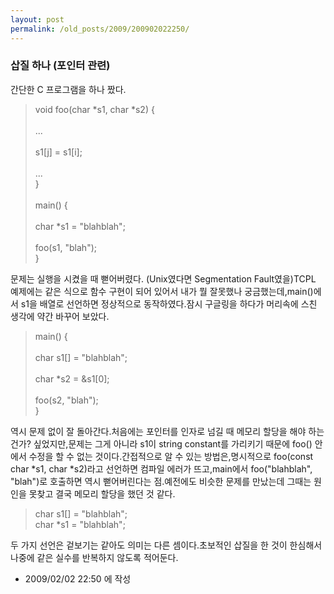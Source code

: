 ```yaml
---
layout: post
permalink: /old_posts/2009/200902022250/
---
```


### 삽질 하나 (포인터 관련)

간단한 C 프로그램을 하나 짰다.<blockquote><div>void foo(char *s1, char *s2) {</div><div><span class="Apple-tab-span" style="white-space:pre"> </span>...<br/></div><div><span class="Apple-tab-span" style="white-space:pre"> </span>s1[j] = s1[i];<br/></div><div><span class="Apple-tab-span" style="white-space:pre"> </span>...<br/></div><div>}</div><div><br/></div><div>main() {</div><div><span class="Apple-tab-span" style="white-space:pre"> </span>char *s1 = "blahblah";<br/></div><div><span class="Apple-tab-span" style="white-space:pre"> </span>foo(s1, "blah");<br/></div><div>}</div><div></div></blockquote>문제는 실행을 시켰을 때 뻗어버렸다. (Unix였다면 Segmentation Fault였을)TCPL 예제에는 같은 식으로 함수 구현이 되어 있어서 내가 뭘 잘못했나 궁금했는데,main()에서 s1을 배열로 선언하면 정상적으로 동작하였다.잠시 구글링을 하다가 머리속에 스친 생각에 약간 바꾸어 보았다.<blockquote><div>main() {</div><div><span class="Apple-tab-span" style="white-space:pre"> </span>char s1[] = "blahblah";</div><div><span class="Apple-tab-span" style="white-space:pre"> </span>char *s2 = &amp;s1[0];</div><div><span class="Apple-tab-span" style="white-space:pre"> </span>foo(s2, "blah");<br/></div><div>}</div><div></div></blockquote>역시 문제 없이 잘 돌아간다.처음에는 포인터를 인자로 넘길 때 메모리 할당을 해야 하는건가? 싶었지만,문제는 그게 아니라 s1이 string constant를 가리키기 때문에 foo() 안에서 수정을 할 수 없는 것이다.간접적으로 알 수 있는 방법은,명시적으로 foo(const char *s1, char *s2)라고 선언하면 컴파일 에러가 뜨고,main에서 foo("blahblah", "blah")로 호출하면 역시 뻗어버린다는 점.예전에도 비슷한 문제를 만났는데 그때는 원인을 못찾고 결국 메모리 할당을 했던 것 같다.<blockquote><div>char s1[] = "blahblah";</div><div>char *s1 = "blahblah";</div><div></div></blockquote>두 가지 선언은 겉보기는 같아도 의미는 다른 셈이다.초보적인 삽질을 한 것이 한심해서 나중에 같은 실수를 반복하지 않도록 적어둔다.



- 2009/02/02 22:50 에 작성
